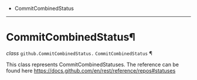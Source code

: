   + CommitCombinedStatus

* * *
# CommitCombinedStatus¶

_class_ `github.CommitCombinedStatus.`  `CommitCombinedStatus` ¶

This class represents CommitCombinedStatuses. The reference can be found here https://docs.github.com/en/rest/reference/repos#statuses
